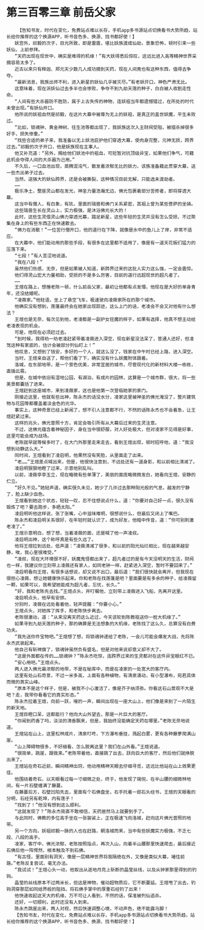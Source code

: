 # 第三百零三章 前岳父家
        【告知书友，时代在变化，免费站点难以长存，手机app多书源站点切换看书大势所趋，站长给你推荐的这个换源APP，听书音色多、换源、找书都好使！】
       妖宫外，祁毅的次子，目光所致，即是雷霆，堪比妖族渡成仙劫，景象恐怖，顿时引来一些妖仙，上前参拜。
       “天药出现在现世中，确实是难得的机缘！”有大妖得悉后惊叹，这远比进入高等精神世界采摘容易太多了。
       近古以来只有释迦、郑元天少数几人成功摘到天药，现在人间竟也有这种东西，值得去争夺。
       “最新消息，我族出师不利，进入新星的妖仙几乎被灭尽。”有老妖开口，神色严肃无比。
       这意味着，现在派妖仙过去多半也会惨败，争夺不到九劫天莲的种子，白白被人收割走性命。
       “人间有些大杀器防不胜防，属于上古失传的神物，连妖祖当年都遗憾错过，在所处的时代未曾出现。”有妖仙开口。
       他所说的妖祖自然是祁毅，在这片大幕中被尊为无上的妖祖，是真正的盖世妖魔，平生未败过。
       “比如，锁魂钟、黄金神树、往生池等都出现了，我妖族这次入主财阀受阻，被猎杀掉很多好手，损失惨重。”
       “找些合适的弟子来，我准备以无上妖池庇护他们穿透大幕，使肉身完整，元神无损，跨界过去。”祁毅的次子开口，他是妖族现在主事人。
       他又补充道：“另外，赐给他们妖池中的祖血，可短暂对抗顶级异宝，如果他们争气，可藉此机会夺得人间的大杀器为己用。”
       不久后，一口血池出现，蒸腾混沌气，散发着浓郁无比的妖力，该族准备藉此贯穿大幕，送一些杰出弟子过去。
       当然，送强大的妖仙跨界，还是会被撕裂，这种情况目前无解，只能选未渡劫者。
       ……
       极乐净土，整座灵山都在发光，神圣力量浩瀚无边，佛光包裹着部分苦修者，即将穿透大幕。
       这当中有僧人，有白象，有犼，里面的瑞兽和佛门关系紧密，其祖上曾为某些菩萨的坐骑。
       这些瑞兽生长在灵山上，实力极强，是沐浴佛光长大的！
       此时，这些生灵借灵山佛力穿透光幕，踏足新星，这些年轻的生灵并没有怎么受损，不过聚集在身上的有些东西正在快速散去。
       “佛力在消散！”一位苦行僧开口，他的道行在下降，就像是水中的鱼儿上了岸，非常不适应。
       在大幕中，他们能动用的那些手段，有很多在这里都不适用了，像是有一道天花板们猛力的压落下来。
       “七段！”有人苦涩地说道。
       “我在八段！”
       虽然他们伤感，无奈，但是如果被人知道，新跨界过来的这批人实力这么强，一定会震惊。
       他们得灵山宏大力量相助，受损的不是多么厉害，目前的道行远超现世的超凡者了。
       ……
       王煊在路上，想捶老陈一顿，什么前岳父家，最初让他都有点发懵，他现在是大好的单身青年，还没结婚呢。
       “凌薇家。”他轻语，坐上了悬空飞车，极速驶向凌薇家所在的那个城市。
       他确实没有想到，莲蓬最终会在她家出现踪迹，这么上门的话，老凌会不会又对他有什么想法？
       王煊也是无奈，每次见到他，老凌都是一副护女狂魔的样子，如果有选择，他真不想主动给老凌表现的机会。
       可是，他现在必须赶过去。
       “到时候，我得劝一劝老凌赶紧带着凌薇进入深空，现在新星没法呆了，普通人还好，但凌驾这种有家底的，估计会被部分列仙盯上！”
       他叹息，又想到了钱安，多好的一个人，就这么没了。钱家在中午时已经上路，进入深空。
       当时，王煊亲自送了，帮他们看了下，确实没有什么妖魔附体跟着。
       洛城，在东部地带，是一个景色优美，非常宜居的城市，尽管现代化的新材料大楼一栋栋，直插云霄。
       但是，在城中依旧有湿地公园，有湖泊，有成片的园林，这算是一个城市群，很大，将一些美景都囊括了进来。
       王煊赶到这座城市，来到凌薇家，这也是他第一次登临她家的家门。
       刚接近这里，他就有些出神，陈永杰的话没水分，凌家这里被神圣的佛光淹没了，整片建筑物与花园等都覆盖着淡金色的光华。
       事实上，这种奇景已经上新闻了，想不引人注意都不行，不然的话陈永杰也不会着急，让王煊赶紧过来。
       这样的兆头，佛光普照十方，肯定会吸引所有从大幕后过来的生灵注意。
       不过，这佛光蕴含着神秘因子，身在当中很舒服，对人好处极大，但对凌家不见得是好事，这里可能会成为战场。
       老陈就早就等候多时了，在大门外那里走来走去，看到王煊出现，顿时招呼他，道：“我没想到动静这么大。”
       同时间，王煊看到了凌启明，他果然没有笑脸，从里面走了出来。
       “老……”王煊差点喊出来，但是，他很快注意到，不远处还有一道身影，和以前相比清减了。
       凌启明狠狠地瞪了过来，示意他别乱叫。
       以前，凌薇亭亭玉立，现在略微有些单薄了，美丽的面庞略微微发白，她看向王煊，安静的伫立。
       “好久不见。”她轻声道，确实很久未见，她少了几许过去那种阳光般的气息，越发的宁静了，脸上缺少血色。
       王煊看到她这个状态，轻轻一叹，忍不住想说点什么，道：“你要对自己好一点，很久没有锻炼了吧？要去跑步，多晒太阳。”
       凌启明听他这样说，张了张嘴，心中滋味难明，很想说什么，但最后又闭上了嘴巴。
       陈永杰和凌启明关系很好，在年轻时就认识了，成为好友，他暗中传音，道：“你可别刺激老凌了。”
       王煊示意明白，想了想，当着凌薇的面，还是喊了他一声凌叔。
       凌启明出神，这个称呼真是有些久远了。
       他将王煊拉到远处，低声道：“凌薇清减了很多，和以前的阳光灿烂相比，现在越来越安静，唉，我心里很难受。”
       “凌叔，现在大环境很不好，妖魔鬼怪都出来了，超凡者过的是有今天没明天的生活，财阀也一样，我建议你立刻带上凌薇还有家人，如同老钟一样，赶紧进入深空，暂时不要回来了。”
       凌启明看向王煊，有很多话想说，却又说不出口，最后道：“我们很快就会离开，但我现在很担心凌薇，想让她健康快乐起来。你和老陈在找莲蓬是吧？里面要是有多余的种子，给凌薇留一颗，如果可以，我希望她能成为超凡者，忘忧，长久。”
       “好，我和老陈先去找。”王煊点头，并叮嘱他，立刻带上凌薇进入飞船，先离开这里。
       凌启明点头，他早有安排。
       分别时，凌薇在远处看着他，轻声提醒：“你要小心。”
       王煊点头，对她挥了挥手，和老陈快步离去。
       老陈很激动，道：“从来没离天药这么近过，今天该轮到陈教祖送你一桩大机缘了。”
       如果寻到九劫天莲的种子，那的确算是无法想象的大机缘，老陈找了这么久，总算没有白费功夫。
       “我先送你件宝物吧。”王煊想了想，将锁魂钟递给了老陈，一会儿可能会爆发大战，先将陈永杰武装起来。
       他自己有斩神旗了，锁魂钟虽然负有盛名，但是对他来说却意义却不大了。
       “这是外面都在传的……锁魂钟？”陈永杰吃惊，连跨界过来的生灵都对在这件异宝眼红不已。
       “安心用吧。”王煊点头。
       两人进入佛光最浓郁的地带，不是在秘库中，而是在凌家的一处宽大的客厅内。
       这里有处山石奇景，不过一米多高，上面有各种植物，有清泉涌动，有小型瀑布，宛若具体而微的真实山峰。
       “原本不是这个样子，但是，被我不小心激活了，像是芥子纳须弥。你看这石山景观不大是吧？走，我带你看看它的真实形态。”
       陈永杰拉着王煊，向前一跃，嗖的一声，瞬间出现在一座大山上，他们像是来到了一片陌生的新天地。
       王煊目瞪口呆，这都能行？他向大山外望去，那是一片巨大的客厅。
       “你闻到药香了吗，淡淡的清香飘来，但是，我始终没能确定天药在哪里。”老陈无奈地说道。
       王煊站在山上，这里松林成片，清泉叮咚，下方瀑布垂挂，溅起白雾，更有各种藤萝爬满山崖。
       “山上障碍物很多，不好细看，怎么脱离这里？我们在山外看。”王煊说道。
       “很简单，跳崖，跟我来。”老陈带着他，直接跳了出去，跃向巨大的客厅，然后他们就挣脱出来了。
       王煊站在奇石近前，瞬间精神出窍，他动用精神天眼去仔细寻觅，这远比他站在山上效果更佳。
       他围绕着奇石，以天眼看过每一寸细微之处，终于，他发现了端倪，在半山腰的细微林地间，有一片石壁缠满了藤蔓。
       在藤蔓后方，石壁凹陷先去，里面有个石佛盘坐，右手托着一部石头经书，王煊的天眼看的分明，石经另有乾坤，内有莲子！
       “找到了！”他没有想到这么顺利。
       “这就发现了？”陈永杰简直不敢相信，天药居然马上就要到手了。
       与此同时，佛教的多位高手坐在一张袈裟上，正在极速飞向洛城，赶向这片佛光普照的地带。
       另一个方向，妖祖祁毅一脉的人也在赶路，朝洛城而来，当中有些妖魔实力极强，不乏七段、八段的高手。
       凌家，客厅中，佛光浓郁，老陈按照指点，再次入山，向着半山腰那里快速爬去，最后接近石佛后他一阵愕然，根本触及不到石佛。
       “有古怪，里面别有洞天，像是一层精神世界将我隔绝在外，又像是类似大幕，堵住前路。”老陈反复尝试，毫无办法。
       “我试试！”王煊心头一动，他取出从逝地月亮上斩断的晶莹丝线，以及从钟家那里得到的钓钩。
       晶莹的丝线原本不过两米长，但这是神物，催动超物质后，它不断蔓延。王煊甩了出去，钓钩洞穿那层如同结界般的阻挡，将石佛手掌中的厚重石经钓了出来！
       他快速收起这天大的机缘，万不可让人看到，不然的话，保准被列仙追杀。
       还好，一切顺利，此时还没有人到来。
       陈永杰跳崖出来，两人对视，然后快速调整心境，不动声色，绝不能露马脚！
       【告知书友，时代在变化，免费站点难以长存，手机app多书源站点切换看书大势所趋，站长给你推荐的这个换源APP，听书音色多、换源、找书都好使！】